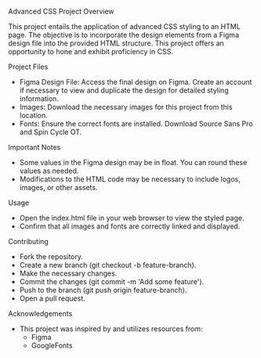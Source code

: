 Advanced CSS Project Overview

This project entails the application of advanced CSS styling to an HTML page. The objective is to incorporate the design elements from a Figma design file into the provided HTML structure. This project offers an opportunity to hone and exhibit proficiency in CSS.

Project Files

* Figma Design File: Access the final design on Figma. Create an account if necessary to view and duplicate the design for detailed styling information.
* Images: Download the necessary images for this project from this location.
* Fonts: Ensure the correct fonts are installed. Download Source Sans Pro and Spin Cycle OT.

Important Notes

* Some values in the Figma design may be in float. You can round these values as needed.
* Modifications to the HTML code may be necessary to include logos, images, or other assets.

Usage

* Open the index.html file in your web browser to view the styled page.
* Confirm that all images and fonts are correctly linked and displayed.

Contributing

* Fork the repository.
* Create a new branch (git checkout -b feature-branch).
* Make the necessary changes.
* Commit the changes (git commit -m 'Add some feature').
* Push to the branch (git push origin feature-branch).
* Open a pull request.

Acknowledgements

* This project was inspired by and utilizes resources from:
	+ Figma
	+ GoogleFonts
